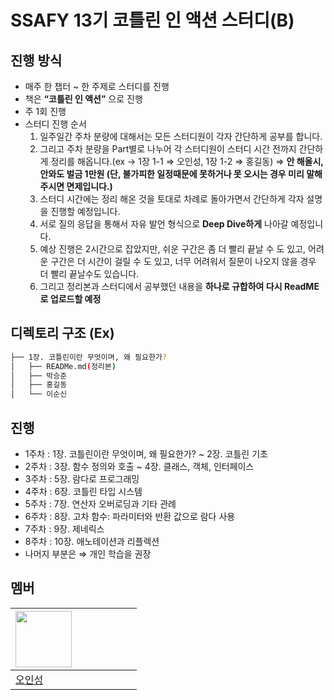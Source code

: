 # SSAFY 13기 코틀린 인 액션 스터디(B)

## 진행 방식
- 매주 한 챕터 ~ 한 주제로 스터디를 진행
- 책은 **“코틀린 인 액션”** 으로 진행
- 주 1회 진행
- 스터디 진행 순서
    1. 일주일간 주차 분량에 대해서는 모든 스터디원이 각자 간단하게 공부를 합니다.
    2. 그리고 주차 분량을 Part별로 나누어 각 스터디원이 스터디 시간 전까지 간단하게 정리를 해옵니다.(ex → 1장 1-1 ⇒ 오인성, 1장 1-2 ⇒ 홍길동) ⇒ **안 해올시, 안와도 벌금 1만원 (단, 불가피한 일정때문에 못하거나 못 오시는 경우 미리 말해주시면 면제입니다.)**
    3. 스터디 시간에는 정리 해온 것을 토대로 차례로 돌아가면서 간단하게 각자 설명을 진행할 예정입니다.
    4. 서로 질의 응답을 통해서 자유 발언 형식으로 **Deep Dive하게** 나아갈 예정입니다. 
    5. 예상 진행은 2시간으로 잡았지만, 쉬운 구간은 좀 더 빨리 끝날 수 도 있고, 어려운 구간은 더 시간이 걸릴 수 도 있고, 너무 어려워서 질문이 나오지 않을 경우 더 빨리 끝날수도 있습니다.
    6. 그리고 정리본과 스터디에서 공부했던 내용을 **하나로 규합하여 다시 ReadME로 업로드할 예정**

## 디렉토리 구조 (Ex)
```bash
├── 1장. 코틀린이란 무엇이며, 왜 필요한가?
│   ├── READMe.md(정리본)
│   ├── 박승준
│   ├── 홍길동
│   └── 이순신
```
## 진행
- 1주차 : 1장. 코틀린이란 무엇이며, 왜 필요한가? ~ 2장. 코틀린 기초
- 2주차 : 3장. 함수 정의와 호출 ~ 4장. 클래스, 객체, 인터페이스
- 3주차 : 5장. 람다로 프로그래밍
- 4주차 : 6장. 코틀린 타입 시스템
- 5주차 : 7장. 연산자 오버로딩과 기타 관례
- 6주차 : 8장. 고차 함수: 파라미터와 반환 값으로 람다 사용
- 7주차 : 9장. 제네릭스
- 8주차 : 10장. 애노테이션과 리플렉션
- 나머지 부분은 ⇒ 개인 학습을 권장

## 멤버
| <a href="https://github.com/ois0886"><img src="https://avatars.githubusercontent.com/u/58154638?v=4" width="90" height="90"></a> |  |  |  |  |  |  |
| ----- | ----- | ----- | ----- | ----- | ----- | ----- |
| [오인성](https://github.com/ois0886) |  |  |  |  |  |  |

